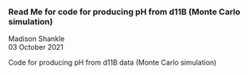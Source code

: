### Read Me for code for producing pH from d11B (Monte Carlo simulation)
Madison Shankle   
03 October 2021   


Code for producing pH from d11B data (Monte Carlo simulation)
